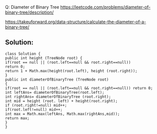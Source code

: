 Q: Diameter of Binary Tree
https://leetcode.com/problems/diameter-of-binary-tree/description/



https://takeuforward.org/data-structure/calculate-the-diameter-of-a-binary-tree/
## Solution:

```
class Solution {
public int height (TreeNode root) {
if(root == null || (root.left==null && root.right==null))
return 0;
return 1 + Math.max(height(root.left), height (root.right));
}
public int diameterOfBinaryTree (TreeNode root) 
{
if(root == null || (root.left==null && root.right==null)) return 0;
int leftAns= diameterOfBinaryTree(root.left);
int rightAns= diameterOfBinaryTree (root.right);
int mid = height (root. left) + height(root.right); 
if (root.right!=null) mid++;
if(root.left!=null) mid++;
int max = Math.max(leftAns, Math.max(rightAns,mid));
return max;
}
}
```

